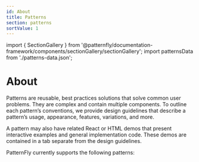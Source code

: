 ```yaml
---
id: About
title: Patterns
section: patterns
sortValue: 1
---
```


import { SectionGallery } from '@patternfly/documentation-framework/components/sectionGallery/sectionGallery';
import patternsData from './patterns-data.json';

# About

Patterns are reusable, best practices solutions that solve common user problems. They are complex and contain multiple components. To outline each pattern’s conventions, we provide design guidelines that describe a pattern’s usage, appearance, features, variations, and more. 

A pattern may also have related React or HTML demos that present interactive examples and general implementation code. These demos are contained in a tab separate from the design guidelines.

PatternFly currently supports the following patterns:

<SectionGallery
  section="patterns"
  galleryItemsData={patternsData}
  placeholderText="Search patterns by name"
  includeSubsections={true}
  hasGridText={true}
/>
